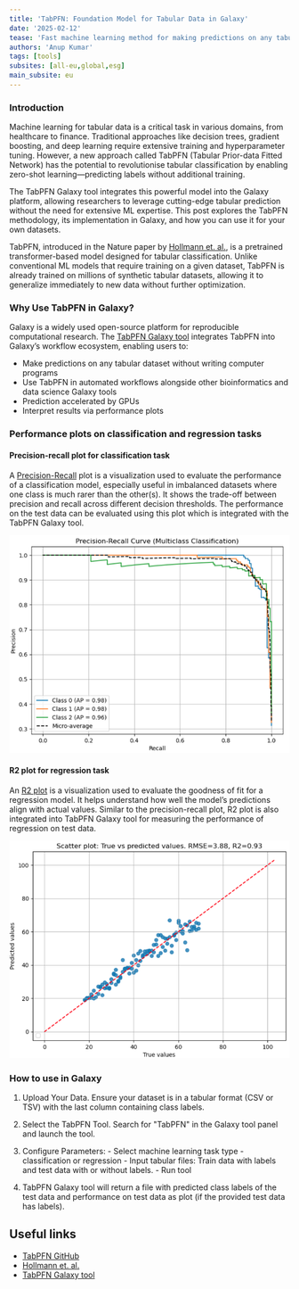 ```yaml
---
title: 'TabPFN: Foundation Model for Tabular Data in Galaxy'
date: '2025-02-12'
tease: 'Fast machine learning method for making predictions on any tabular data'
authors: 'Anup Kumar'
tags: [tools]
subsites: [all-eu,global,esg]
main_subsite: eu
---
```


### Introduction

Machine learning for tabular data is a critical task in various domains, from healthcare to finance. Traditional approaches like decision trees, gradient boosting, and deep learning require extensive training and hyperparameter tuning. However, a new approach called TabPFN (Tabular Prior-data Fitted Network) has the potential to revolutionise tabular classification by enabling zero-shot learning—predicting labels without additional training.

The TabPFN Galaxy tool integrates this powerful model into the Galaxy platform, allowing researchers to leverage cutting-edge tabular prediction without the need for extensive ML expertise. This post explores the TabPFN methodology, its implementation in Galaxy, and how you can use it for your own datasets.


TabPFN, introduced in the Nature paper by [Hollmann et. al.](https://doi.org/10.1038/s41586-024-08328-6), is a pretrained transformer-based model designed for tabular classification. Unlike conventional ML models that require training on a given dataset, TabPFN is already trained on millions of synthetic tabular datasets, allowing it to generalize immediately to new data without further optimization.


### Why Use TabPFN in Galaxy?
Galaxy is a widely used open-source platform for reproducible computational research. The [TabPFN Galaxy tool](https://usegalaxy.eu/tool_runner?tool_id=toolshed.g2.bx.psu.edu%2Frepos%2Fbgruening%2Ftabpfn%2Ftabpfn%2F2.0.3%2Bgalaxy1) integrates TabPFN into Galaxy’s workflow ecosystem, enabling users to:

- Make predictions on any tabular dataset without writing computer programs
- Use TabPFN in automated workflows alongside other bioinformatics and data science Galaxy tools
- Prediction accelerated by GPUs
- Interpret results via performance plots


### Performance plots on classification and regression tasks

#### Precision-recall plot for classification task

A [Precision-Recall](https://scikit-learn.org/stable/auto_examples/model_selection/plot_precision_recall.html) plot is a visualization used to evaluate the performance of a classification model, especially useful in imbalanced datasets where one class is much rarer than the other(s). It shows the trade-off between precision and recall across different decision thresholds. The performance on the test data can be evaluated using this plot which is integrated with the TabPFN Galaxy tool. 

![Precision-recall curve on multiclass classification](./prc_multiclass.png)


#### R2 plot for regression task

An [R2 plot](https://scikit-learn.org/stable/modules/generated/sklearn.metrics.r2_score.html) is a visualization used to evaluate the goodness of fit for a regression model. It helps understand how well the model’s predictions align with actual values. Similar to the precision-recall plot, R2 plot is also integrated into TabPFN Galaxy tool for measuring the performance of regression on test data.

![R2 plot for regression task](./r2_curve.png)


### How to use in Galaxy
  1. Upload Your Data. Ensure your dataset is in a tabular format (CSV or TSV) with the last column containing class labels.

  2. Select the TabPFN Tool. Search for "TabPFN" in the Galaxy tool panel and launch the tool.

  3. Configure Parameters:
    - Select machine learning task type - classification or regression
    - Input tabular files: Train data with labels and test data with or without labels.
    - Run tool
  4. TabPFN Galaxy tool will return a file with predicted class labels of the test data and performance on test data as plot (if the provided test data has labels).


## Useful links
- [TabPFN GitHub](https://github.com/PriorLabs/TabPFN)
- [Hollmann et. al.](https://doi.org/10.1038/s41586-024-08328-6)
- [TabPFN Galaxy tool](https://usegalaxy.eu/tool_runner?tool_id=toolshed.g2.bx.psu.edu%2Frepos%2Fbgruening%2Ftabpfn%2Ftabpfn%2F2.0.3%2Bgalaxy1)
